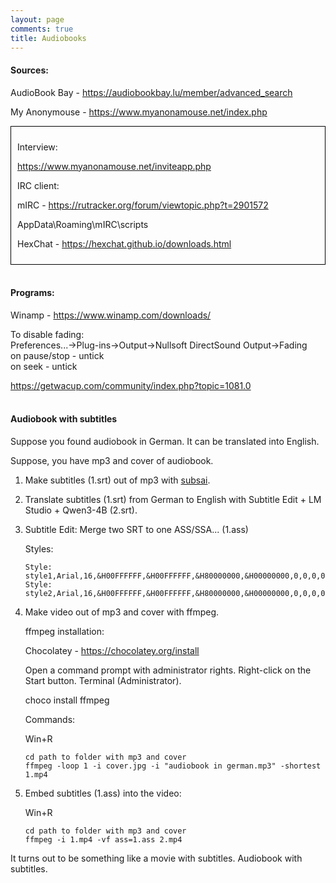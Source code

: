 ```yaml
---
layout: page
comments: true
title: Audiobooks
---
```


#### Sources:

AudioBook Bay - <https://audiobookbay.lu/member/advanced_search>

My Anonymouse - <https://www.myanonamouse.net/index.php>

<div style="border: 1px solid black; padding: 10px;">
<p>Interview:</p>

<p><a href="https://www.myanonamouse.net/inviteapp.php">https://www.myanonamouse.net/inviteapp.php</a></p>

<p>IRC client:</p>

<p>mIRC - <a href="https://rutracker.org/forum/viewtopic.php?t=2901572">https://rutracker.org/forum/viewtopic.php?t=2901572</a></p>

<p>AppData\Roaming\mIRC\scripts</p>

<p>HexChat - <a href="https://hexchat.github.io/downloads.html">https://hexchat.github.io/downloads.html</a></p>
</div>
<br>

#### Programs:

Winamp - <https://www.winamp.com/downloads/>

To disable fading:<br>
Preferences...->Plug-ins->Output->Nullsoft DirectSound Output->Fading<br>
on pause/stop - untick<br>
on seek - untick

<https://getwacup.com/community/index.php?topic=1081.0>
<br><br>

#### Audiobook with subtitles

Suppose you found audiobook in German. It can be translated into English.

Suppose, you have mp3 and cover of audiobook.

1. Make subtitles (1.srt) out of mp3 with [subsai](/en/whisper).

2. Translate subtitles (1.srt) from German to English with Subtitle Edit + LM Studio + Qwen3-4B (2.srt).

3.  Subtitle Edit: Merge two SRT to one ASS/SSA... (1.ass)

	Styles:

	```
	Style: style1,Arial,16,&H00FFFFFF,&H00FFFFFF,&H80000000,&H00000000,0,0,0,0,100,100,0,0,4,2,0,2,10,10,25,1
	Style: style2,Arial,16,&H00FFFFFF,&H00FFFFFF,&H80000000,&H00000000,0,0,0,0,100,100,0,0,4,2,0,8,10,10,25,1
	```

4. Make video out of mp3 and cover with ffmpeg.

	ffmpeg installation:

	Chocolatey - <https://chocolatey.org/install>

	Open a command prompt with administrator rights. Right-click on the Start button. Terminal (Administrator).

	choco install ffmpeg

	Commands:

	Win+R

	```
	cd path to folder with mp3 and cover
	ffmpeg -loop 1 -i cover.jpg -i "audiobook in german.mp3" -shortest 1.mp4
	```
	
5. Embed subtitles (1.ass) into the video:

	Win+R

	```
	cd path to folder with mp3 and cover
	ffmpeg -i 1.mp4 -vf ass=1.ass 2.mp4
	```

It turns out to be something like a movie with subtitles. Audiobook with subtitles.